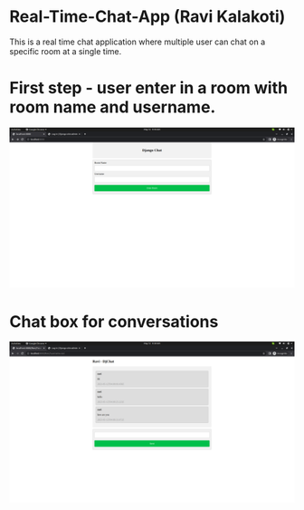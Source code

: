 # Real-Time-Chat-App (Ravi Kalakoti)
This is a real time chat application where multiple user can chat on a specific room at a single time.

<h1>First step - user enter in a room with room name and username.</h1>
<img src="https://github.com/Ravikalakoti/Real-Time-Chat-App/blob/main/Screenshot%20from%202023-05-12%2009-44-29.png" alt="alternatetext">

<h1>Chat box for conversations</h1>
<img src="https://github.com/Ravikalakoti/Real-Time-Chat-App/blob/main/Screenshot%20from%202023-05-12%2009-39-36.png" alt="alternatetext">
<br>
